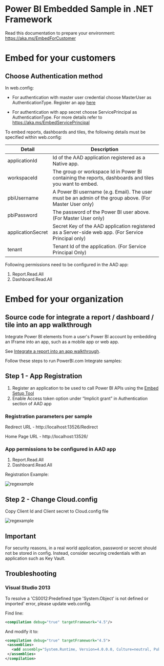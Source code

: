 # Power BI Embedded Sample in .NET Framework

Read this documentation to prepare your environment: https://aka.ms/EmbedForCustomer

# Embed for your customers

## Choose Authentication method

In web.config:

- For authentication with master user credential choose MasterUser as AuthenticationType. Register an app [here](https://aka.ms/embedsetup/appownsdata)

- For authentication with app secret choose ServicePrincipal as AuthenticationType. For more details refer to https://aka.ms/EmbedServicePrincipal

To embed reports, dashboards and tiles, the following details must be specified within web.config:

| Detail            | Description                                                                                           |
|-------------------|-------------------------------------------------------------------------------------------------------|
| applicationId     | Id of the AAD application registered as a Native app.                                                 |
| workspaceId       | The group or workspace Id in Power BI containing the reports, dashboards and tiles you want to embed. |
| pbiUsername       | A Power BI username (e.g. Email). The user must be an admin of the group above. (For Master User only)|
| pbiPassword       | The password of the Power BI user above. (For Master User only)                                       |
| applicationSecret | Secret Key of the AAD application registered as a Server-side web app. (For Service Principal only)            |
| tenant            | Tenant Id of the application. (For Service Principal Only)                                            |

Following permissions need to be configured in the AAD app:

1. Report.Read.All
2. Dashboard.Read.All

# Embed for your organization

## Source code for integrate a report / dashboard / tile into an app walkthrough

Integrate Power BI elements from a user's Power BI account by embedding an IFrame into an app, such as a mobile app or web app.

See [Integrate a report into an app walkthrough](https://aka.ms/EmbedForOrg).

Follow these steps to run PowerBI.com Integrate samples:


## Step 1 - App Registration

1. Register an application to be used to call Power BI APIs using the [Embed Setup Tool](https://aka.ms/embedsetup/UserOwnsData)
2. Enable Access token option under “Implicit grant” in Authentication section of AAD app

### Registration parameters per sample

Redirect URL  - http://localhost:13526/Redirect

Home Page URL - http://localhost:13526/

### App permissions to be configured in AAD app

1. Report.Read.All
2. Dashboard.Read.All

Registration Example:

![regexample](https://cloud.githubusercontent.com/assets/23071967/23340723/fc032efe-fc43-11e6-9a8f-13e40cb32d97.png)

## Step 2 - Change Cloud.config

Copy Client Id and Client secret to Cloud.config file

![regexample](https://cloud.githubusercontent.com/assets/23071967/23340740/48d4f640-fc44-11e6-8f31-dd273d26a61e.png)

## Important

For security reasons, in a real world application, password or secret should not be stored in config. Instead, consider securing credentials with an application such as Key Vault.


## Troubleshooting

### Visual Studio 2013
To resolve a 'CS0012:Predefined type 'System.Object' is not defined or imported' error, please update web.config.

Find line:
 ```xml
 <compilation debug="true" targetFramework="4.5"/>
 ```
 
 And modify it to:
 
 ```xml
 <compilation debug="true" targetFramework="4.5">
  <assemblies>     
    <add assembly="System.Runtime, Version=4.0.0.0, Culture=neutral, PublicKeyToken=b03f5f7f11d50a3a" />   
  </assemblies>
</compilation>
```